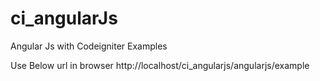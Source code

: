 # ci_angularJs
Angular Js with Codeigniter Examples

Use Below url in browser
http://localhost/ci_angularjs/angularjs/example
